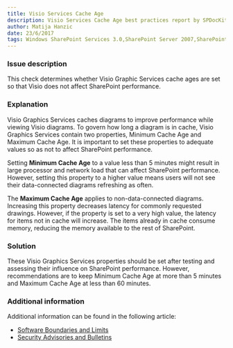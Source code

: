 ```yaml
---
title: Visio Services Cache Age
description: Visio Services Cache Age best practices report by SPDocKit determines whether Visio Graphic Services cache ages are set so that Visio does not affect SharePoint performance. 
author: Matija Hanzic
date: 23/6/2017
tags: Windows SharePoint Services 3.0,SharePoint Server 2007,SharePoint Foundation 2010,SharePoint Server 2010,SharePoint Foundation 2013,SharePoint Server 2013,SharePoint Server 2016
---
```

### Issue description
This check determines whether Visio Graphic Services cache ages are set so that Visio does not affect SharePoint performance.
### Explanation
Visio Graphics Services caches diagrams to improve performance while viewing Visio diagrams. To govern how long a diagram is in cache, Visio Graphics Services contain two properties, Minimum Cache Age and Maximum Cache Age. It is important to set these properties to adequate values so as not to affect SharePoint performance.

Setting **Minimum Cache Age** to a value less than 5 minutes might result in large processor and network load that can affect SharePoint performance. However, setting this property to a higher value means users will not see their data-connected diagrams refreshing as often.

The **Maximum Cache Age** applies to non-data-connected diagrams. Increasing this property decreases latency for commonly requested drawings. However, if the property is set to a very high value, the latency for items not in cache will increase. The items already in cache consume memory, reducing the memory available to the rest of SharePoint.
### Solution
These Visio Graphics Services properties should be set after testing and assessing their influence on SharePoint performance. However, recommendations are to keep Minimum Cache Age at more than 5 minutes and Maximum Cache Age at less than 60 minutes.
### Additional information 
Additional information can be found in the following article:

* <a href="https://technet.microsoft.com/en-us/library/cc262787%28v=office.15%29.aspx?f=255&MSPPError=-2147217396#Visio">Software Boundaries and Limits</a>
* <a href="https://technet.microsoft.com/en-us/library/security/ff805058(v=office.15).aspx">Security Advisories and Bulletins</a>
